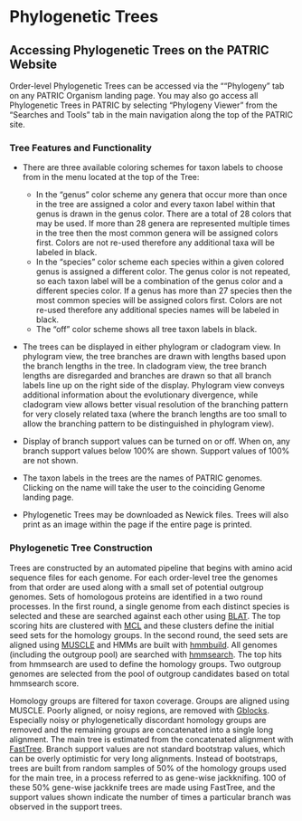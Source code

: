 # Phylogenetic Trees

## Accessing Phylogenetic Trees on the PATRIC Website

Order-level Phylogenetic Trees can be accessed via the ““Phylogeny” tab
on any PATRIC Organism landing page. You may also go access all
Phylogenetic Trees in PATRIC by selecting “Phylogeny Viewer” from the
“Searches and Tools” tab in the main navigation along the top of the
PATRIC site.

### Tree Features and Functionality

-   There are three available coloring schemes for taxon labels to
    choose from in the menu located at the top of the Tree:
    -   In the “genus” color scheme any genera that occur more than once
        in the tree are assigned a color and every taxon label within
        that genus is drawn in the genus color. There are a total of 28
        colors that may be used. If more than 28 genera are represented
        multiple times in the tree then the most common genera will be
        assigned colors first. Colors are not re-used therefore any
        additional taxa will be labeled in black.
    -   In the “species” color scheme each species within a given
        colored genus is assigned a different color. The genus color is
        not repeated, so each taxon label will be a combination of the
        genus color and a different species color. If a genus has more
        than 27 species then the most common species will be assigned
        colors first. Colors are not re-used therefore any additional
        species names will be labeled in black.
    -   The “off” color scheme shows all tree taxon labels in black.

-   The trees can be displayed in either phylogram or cladogram view. In
    phylogram view, the tree branches are drawn with lengths based upon
    the branch lengths in the tree. In cladogram view, the tree branch
    lengths are disregarded and branches are drawn so that all branch
    labels line up on the right side of the display. Phylogram view
    conveys additional information about the evolutionary divergence,
    while cladogram view allows better visual resolution of the
    branching pattern for very closely related taxa (where the branch
    lengths are too small to allow the branching pattern to be
    distinguished in phylogram view).

-   Display of branch support values can be turned on or off. When on,
    any branch support values below 100% are shown. Support values of
    100% are not shown.


-   The taxon labels in the trees are the names of PATRIC genomes.
    Clicking on the name will take the user to the coinciding Genome
    landing page.

-   Phylogenetic Trees may be downloaded as Newick files. Trees will
    also print as an image within the page if the entire page is
    printed.

### Phylogenetic Tree Construction

Trees are constructed by an automated pipeline that begins with amino
acid sequence files for each genome. For each order-level tree the
genomes from that order are used along with a small set of potential
outgroup genomes. Sets of homologous proteins are identified in a two
round processes. In the first round, a single genome from each distinct
species is selected and these are searched against each other using
[BLAT](http://genome.ucsc.edu/FAQ/FAQblat.html). The top scoring hits
are clustered with [MCL](http://www.micans.org/mcl/) and these clusters
define the initial seed sets for the homology groups. In the second
round, the seed sets are aligned using
[MUSCLE](http://www.ebi.ac.uk/Tools/msa/muscle/) and HMMs are built with
[hmmbuild](http://www.csb.yale.edu/userguides/seq/hmmer/docs/node19.html).
All genomes (including the outgroup pool) are searched with
[hmmsearch](http://www.csb.yale.edu/userguides/seq/hmmer/docs/node26.html).
The top hits from hmmsearch are used to define the homology groups. Two
outgroup genomes are selected from the pool of outgroup candidates based
on total hmmsearch score.

Homology groups are filtered for taxon coverage. Groups are aligned
using MUSCLE. Poorly aligned, or noisy regions, are removed with
[Gblocks](http://molevol.cmima.csic.es/castresana/Gblocks.html).
Especially noisy or phylogenetically discordant homology groups are
removed and the remaining groups are concatenated into a single long
alignment. The main tree is estimated from the concatenated alignment
with [FastTree](http://www.microbesonline.org/fasttree/). Branch support
values are not standard bootstrap values, which can be overly optimistic
for very long alignments. Instead of bootstraps, trees are built from
random samples of 50% of the homology groups used for the main tree, in
a process referred to as gene-wise jackknifing. 100 of these 50%
gene-wise jackknife trees are made using FastTree, and the support
values shown indicate the number of times a particular branch was
observed in the support trees.
